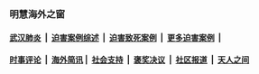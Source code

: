
### 明慧海外之窗

####  [武汉肺炎](indexes/365.md?t=07121301) &nbsp;|&nbsp;  [迫害案例综述](indexes/328.md?t=07121301) &nbsp;|&nbsp; [迫害致死案例](indexes/277.md?t=07121301)  &nbsp;|&nbsp; [更多迫害案例](indexes/81.md?t=07121301)  &nbsp;|&nbsp; 
####  [时事评论](indexes/19.md?t=07121301) &nbsp;|&nbsp; [海外简讯](indexes/245.md?t=07121301)&nbsp;|&nbsp;  [社会支持](indexes/140.md?t=07121301) &nbsp;|&nbsp; [褒奖决议](indexes/282.md?t=07121301) &nbsp;|&nbsp; [社区报道](indexes/91.md?t=07121301)  &nbsp;|&nbsp; [天人之间](indexes/78.md?t=07121301) 

